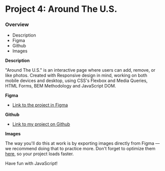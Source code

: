 # Project 4: Around The U.S.

### Overview

* Description
* Figma
* Github
* Images

**Description**

"Around The U.S." is an interactive page where users can add, remove, or like photos. Created with Responsive design in mind, working on both mobile devices and desktop, using CSS's Flexbox and Media Queries, HTML Forms, BEM Methodology and JavaScript DOM.

**Figma**

* [Link to the project in Figma](https://www.figma.com/file/SurN1jaeEQIhuZEDMhmWWf/Sprint-4-Around-The-U.S.-desktop-mobile?node-id=0%3A1)

**Github**

* [Link to my project on Github](https://phoenix801.github.io/web_project_3/)

**Images**

The way you'll do this at work is by exporting images directly from Figma — we recommend doing that to practice more. Don't forget to optimize them [here](https://tinypng.com/), so your project loads faster. 

Have fun with JavaScript!
